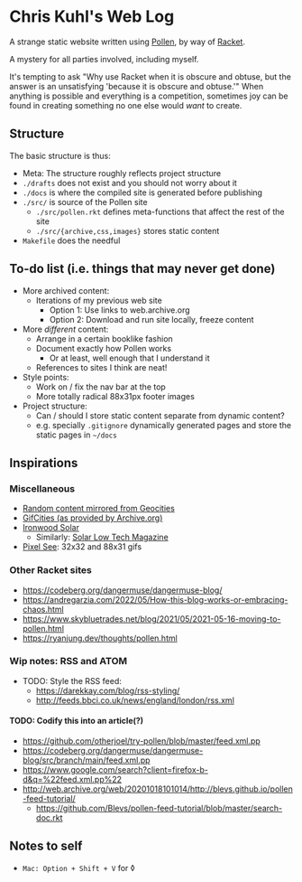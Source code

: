 # Chris Kuhl's Web Log

A strange static website written using [Pollen](https://docs.racket-lang.org/pollen/), by way of [Racket](https://racket-lang.org/).

A mystery for all parties involved, including myself.

It's tempting to ask "Why use Racket when it is obscure and obtuse, but the answer is an unsatisfying 'because it is obscure and obtuse.'"
When anything is possible and everything is a competition, sometimes joy can be found in creating something no one else would _want_ to create.


## Structure
The basic structure is thus:

- Meta: The structure roughly reflects project structure
- `./drafts` does not exist and you should not worry about it
- `./docs` is where the compiled site is generated before publishing
- `./src/` is source of the Pollen site
    - `./src/pollen.rkt` defines meta-functions that affect the rest of the site
    - `./src/{archive,css,images}` stores static content
- `Makefile` does the needful


## To-do list (i.e. things that may never get done)
- More archived content:
    - Iterations of my previous web site
        - Option 1: Use links to web.archive.org
        - Option 2: Download and run site locally, freeze content
- More _different_ content:
    - Arrange in a certain booklike fashion
    - Document exactly how Pollen works
        - Or at least, well enough that I understand it
    - References to sites I think are neat!
- Style points:
    - Work on / fix the nav bar at the top
    - More totally radical 88x31px footer images
- Project structure:
    - Can / should I store static content separate from dynamic content?
    - e.g. specially `.gitignore` dynamically generated pages and store the static pages in `~/docs`


## Inspirations
### Miscellaneous
- [Random content mirrored from Geocities](http://cs.gettysburg.edu/~duncjo01/archive/patterns/geocities/backgrounds/Generic/)
- [GifCities (as provided by Archive.org)](https://gifcities.org/)
- [Ironwood Solar](https://solar.leo32345.com/)
    - Similarly: [Solar Low Tech Magazine](https://solar.lowtechmagazine.com/)
- [Pixel See](https://pixelsea.neocities.org): 32x32 and 88x31 gifs


### Other Racket sites
- https://codeberg.org/dangermuse/dangermuse-blog/
- https://andregarzia.com/2022/05/How-this-blog-works-or-embracing-chaos.html
- https://www.skybluetrades.net/blog/2021/05/2021-05-16-moving-to-pollen.html
- https://ryanjung.dev/thoughts/pollen.html


### Wip notes: RSS and ATOM
- TODO: Style the RSS feed:
    - https://darekkay.com/blog/rss-styling/
    - http://feeds.bbci.co.uk/news/england/london/rss.xml

#### TODO: Codify this into an article(?)
- https://github.com/otherjoel/try-pollen/blob/master/feed.xml.pp
- https://codeberg.org/dangermuse/dangermuse-blog/src/branch/main/feed.xml.pp
- https://www.google.com/search?client=firefox-b-d&q=%22feed.xml.pp%22
- http://web.archive.org/web/20201018101014/http://blevs.github.io/pollen-feed-tutorial/
    - https://github.com/Blevs/pollen-feed-tutorial/blob/master/search-doc.rkt


## Notes to self
- `Mac: Option + Shift + V` for ◊
